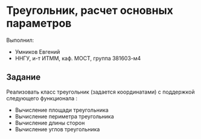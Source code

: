 # Треугольник, расчет основных параметров

Выполнил:

 - Умников Евгений
 - ННГУ, и-т ИТММ, каф. МОСТ, группа 381603-м4

## Задание

Реализовать класс треугольник (задается координатами) с поддержкой следующего функционала :

 - Вычисление площади треугольника
 - Вычисление периметра треугольника
 - Вычисление длины сторон
 - Вычисление углов треугольника
